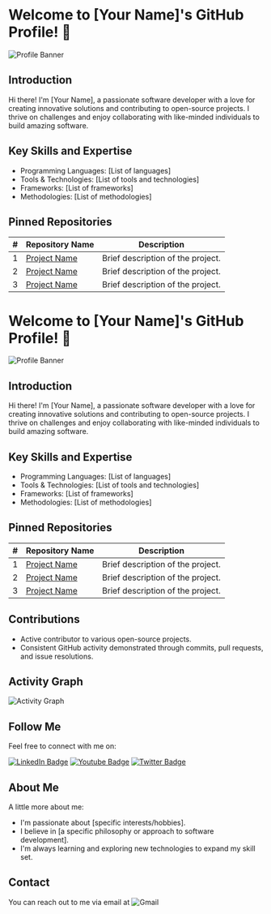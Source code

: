 # Welcome to [Your Name]'s GitHub Profile! 👋

![Profile Banner](link_to_profile_banner_image)

## Introduction
Hi there! I'm [Your Name], a passionate software developer with a love for creating innovative solutions and contributing to open-source projects. I thrive on challenges and enjoy collaborating with like-minded individuals to build amazing software.

## Key Skills and Expertise
- Programming Languages: [List of languages]
- Tools & Technologies: [List of tools and technologies]
- Frameworks: [List of frameworks]
- Methodologies: [List of methodologies]

## Pinned Repositories

| #   | Repository Name                | Description                                     |
| --- | ------------------------------ | ----------------------------------------------- |
| 1   | [Project Name](link_to_repo1) | Brief description of the project.               |
| 2   | [Project Name](link_to_repo2) | Brief description of the project.               |
| 3   | [Project Name](link_to_repo3) | Brief description of the project.               |

# Welcome to [Your Name]'s GitHub Profile! 👋

![Profile Banner](link_to_profile_banner_image)

## Introduction
Hi there! I'm [Your Name], a passionate software developer with a love for creating innovative solutions and contributing to open-source projects. I thrive on challenges and enjoy collaborating with like-minded individuals to build amazing software.

## Key Skills and Expertise
- Programming Languages: [List of languages]
- Tools & Technologies: [List of tools and technologies]
- Frameworks: [List of frameworks]
- Methodologies: [List of methodologies]

## Pinned Repositories

| #   | Repository Name                | Description                                     |
| --- | ------------------------------ | ----------------------------------------------- |
| 1   | [Project Name](link_to_repo1) | Brief description of the project.               |
| 2   | [Project Name](link_to_repo2) | Brief description of the project.               |
| 3   | [Project Name](link_to_repo3) | Brief description of the project.               |

## Contributions
- Active contributor to various open-source projects.
- Consistent GitHub activity demonstrated through commits, pull requests, and issue resolutions.

## Activity Graph
![Activity Graph](link_to_activity_graph_image)

## Follow Me
Feel free to connect with me on:
<div id="badges">
  <a href="link_to_linkedin_profile"><img src="https://img.shields.io/badge/LinkedIn-blue?style=for-the-badge&logo=linkedin&logoColor=white" alt="LinkedIn Badge"/></a>
  <a href="link_to_youtube_profile"><img src="https://img.shields.io/badge/YouTube-red?style=for-the-badge&logo=youtube&logoColor=white" alt="Youtube Badge"/></a>
  <a href="link_to_twitter_profile"><img src="https://img.shields.io/badge/Twitter-blue?style=for-the-badge&logo=twitter&logoColor=white" alt="Twitter Badge"/></a>
</div>

## About Me
A little more about me:
- I'm passionate about [specific interests/hobbies].
- I believe in [a specific philosophy or approach to software development].
- I'm always learning and exploring new technologies to expand my skill set.

## Contact
You can reach out to me via email at
![Gmail](https://img.shields.io/badge/Gmail-D14836?style=for-the-badge&logo=gmail&logoColor=white)

